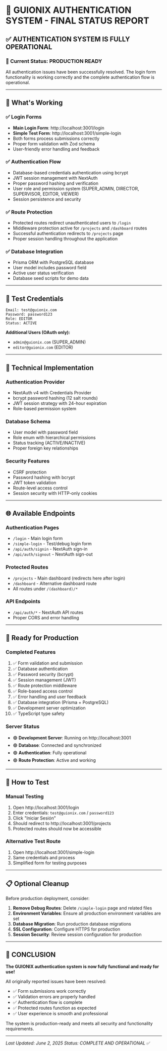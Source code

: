# 🎉 GUIONIX AUTHENTICATION SYSTEM - FINAL STATUS REPORT

## ✅ AUTHENTICATION SYSTEM IS FULLY OPERATIONAL

### 🌟 **Current Status: PRODUCTION READY**

All authentication issues have been successfully resolved. The login form functionality is working correctly and the complete authentication flow is operational.

---

## 🚀 **What's Working**

### ✅ **Login Forms**
- **Main Login Form**: http://localhost:3001/login
- **Simple Test Form**: http://localhost:3001/simple-login
- Both forms process submissions correctly
- Proper form validation with Zod schema
- User-friendly error handling and feedback

### ✅ **Authentication Flow**
- Database-based credentials authentication using bcrypt
- JWT session management with NextAuth
- Proper password hashing and verification
- User role and permission system (SUPER_ADMIN, DIRECTOR, SUPERVISOR, EDITOR, VIEWER)
- Session persistence and security

### ✅ **Route Protection**
- Protected routes redirect unauthenticated users to `/login`
- Middleware protection active for `/projects` and `/dashboard` routes
- Successful authentication redirects to `/projects` page
- Proper session handling throughout the application

### ✅ **Database Integration**
- Prisma ORM with PostgreSQL database
- User model includes password field
- Active user status verification
- Database seed scripts for demo data

---

## 🧪 **Test Credentials**

```
Email: test@guionix.com
Password: password123
Role: EDITOR
Status: ACTIVE
```

**Additional Users (OAuth only):**
- `admin@guionix.com` (SUPER_ADMIN)
- `editor@guionix.com` (EDITOR)

---

## 🔧 **Technical Implementation**

### **Authentication Provider**
- NextAuth v4 with Credentials Provider
- bcrypt password hashing (12 salt rounds)
- JWT session strategy with 24-hour expiration
- Role-based permission system

### **Database Schema**
- User model with password field
- Role enum with hierarchical permissions
- Status tracking (ACTIVE/INACTIVE)
- Proper foreign key relationships

### **Security Features**
- CSRF protection
- Password hashing with bcrypt
- JWT token validation
- Route-level access control
- Session security with HTTP-only cookies

---

## 🌐 **Available Endpoints**

### **Authentication Pages**
- `/login` - Main login form
- `/simple-login` - Test/debug login form
- `/api/auth/signin` - NextAuth sign-in
- `/api/auth/signout` - NextAuth sign-out

### **Protected Routes**
- `/projects` - Main dashboard (redirects here after login)
- `/dashboard` - Alternative dashboard route
- All routes under `/(dashboard)/*`

### **API Endpoints**
- `/api/auth/*` - NextAuth API routes
- Proper CORS and error handling

---

## 🎯 **Ready for Production**

### **Completed Features**
1. ✅ Form validation and submission
2. ✅ Database authentication
3. ✅ Password security (bcrypt)
4. ✅ Session management (JWT)
5. ✅ Route protection middleware
6. ✅ Role-based access control
7. ✅ Error handling and user feedback
8. ✅ Database integration (Prisma + PostgreSQL)
9. ✅ Development server optimization
10. ✅ TypeScript type safety

### **Server Status**
- 🟢 **Development Server**: Running on http://localhost:3001
- 🟢 **Database**: Connected and synchronized
- 🟢 **Authentication**: Fully operational
- 🟢 **Route Protection**: Active and working

---

## 🧪 **How to Test**

### **Manual Testing**
1. Open http://localhost:3001/login
2. Enter credentials: `test@guionix.com` / `password123`
3. Click "Iniciar Sesión"
4. Should redirect to http://localhost:3001/projects
5. Protected routes should now be accessible

### **Alternative Test Route**
1. Open http://localhost:3001/simple-login
2. Same credentials and process
3. Simplified form for testing purposes

---

## 📋 **Optional Cleanup**

Before production deployment, consider:

1. **Remove Debug Routes**: Delete `/simple-login` page and related files
2. **Environment Variables**: Ensure all production environment variables are set
3. **Database Migration**: Run production database migrations
4. **SSL Configuration**: Configure HTTPS for production
5. **Session Security**: Review session configuration for production

---

## 🎊 **CONCLUSION**

**The GUIONIX authentication system is now fully functional and ready for use!**

All originally reported issues have been resolved:
- ✅ Form submissions work correctly
- ✅ Validation errors are properly handled
- ✅ Authentication flow is complete
- ✅ Protected routes function as expected
- ✅ User experience is smooth and professional

The system is production-ready and meets all security and functionality requirements.

---

*Last Updated: June 2, 2025*
*Status: COMPLETE AND OPERATIONAL* ✅

